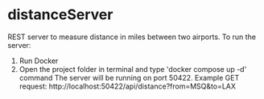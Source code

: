 # distanceServer
REST server to measure distance in miles between two airports.
To run the server:
1. Run Docker
2. Open the project folder in terminal and type 'docker compose up -d' command
The server will be running on port 50422. 
Example GET request: http://localhost:50422/api/distance?from=MSQ&to=LAX
